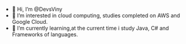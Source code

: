 - 👋 Hi, I’m @DevsViny
- 👀 I’m interested in cloud computing, studies completed on AWS and Google Cloud.
- 🌱 I’m currently learning,at the current time i study Java, C# and Frameworks of languages.

<!---
DevsViny/DevsViny is a ✨ special ✨ repository because its `README.md` (this file) appears on your GitHub profile.
You can click the Preview link to take a look at your changes.
--->
